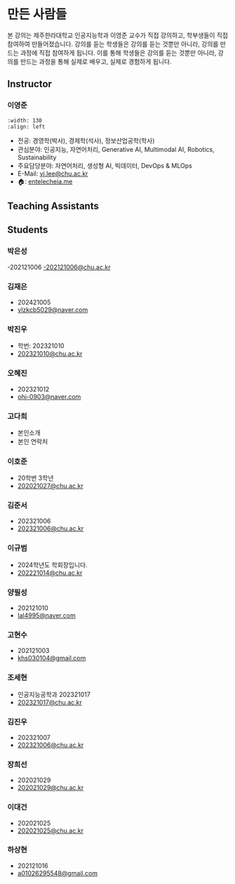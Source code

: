 # 만든 사람들

본 강의는 제주한라대학교 인공지능학과 이영준 교수가 직접 강의하고, 학부생들이 직접 참여하여 만들어졌습니다. 강의를 듣는 학생들은 강의를 듣는 것뿐만 아니라, 강의를 만드는 과정에 직접 참여하게 됩니다. 이를 통해 학생들은 강의를 듣는 것뿐만 아니라, 강의를 만드는 과정을 통해 실제로 배우고, 실제로 경험하게 됩니다.

## Instructor

### 이영준

```{image} images/yjlee.jpeg
:width: 130
:align: left
```

- 전공: 경영학(박사), 경제학(석사), 정보산업공학(학사)
- 관심분야: 인공지능, 자연어처리, Generative AI, Multimodal AI, Robotics, Sustainability
- 주요담당분야: 자연어처리, 생성형 AI, 빅데이터, DevOps & MLOps
- E-Mail: [yj.lee@chu.ac.kr](mailto:yj.lee@chu.ac.kr)
- 🏠: [entelecheia.me](https://entelecheia.me)

## Teaching Assistants

## Students

### 박은성

-202121006
-202121006@chu.ac.kr

### 김재은

- 202421005
- vlzkcb5029@naver.com

### 박진우

- 학번: 202321010
- 202321010@chu.ac.kr

### 오혜진

- 202321012
- ohj-0903@naver.com

### 고다희

- 본인소개
- 본인 연락처

### 이호준

- 20학번 3학년
- 202021027@chu.ac.kr

### 김준서

- 202321006
- 202321006@chu.ac.kr

### 이규범

- 2024학년도 학회장입니다.
- 202221014@chu.ac.kr

### 양필성

- 202121010
- lal4995@naver.com

### 고현수

- 202121003  
- khs030104@gmail.com

### 조세현

- 인공지능공학과 202321017
- 202321017@chu.ac.kr

### 김진우 

- 202321007
- 202321006@chu.ac.kr

### 장희선

 - 202021029
 - 202021029@chu.ac.kr

### 이대건

- 202021025
- 202021025@chu.ac.kr

### 하상현

- 202121016
- a01026295548@gmail.com
